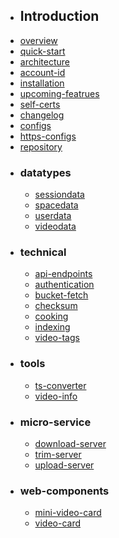- ## Introduction
- [overview](docs/overview.md)
- [quick-start](docs/quick-start.md)
- [architecture](docs/architecture.md)
- [account-id](docs/account-id.md)
- [installation](docs/installation.md)
- [upcoming-featrues](docs/upcoming-featrues.md)
- [self-certs](docs/self-certs.md)
- [changelog](docs/changelog.md)
- [configs](docs/configs.md)
- [https-configs](docs/https-configs.md)
- [repository](docs/repository.md)
- ### datatypes
  - [sessiondata](docs/datatypes/sessiondata.md)
  - [spacedata](docs/datatypes/spacedata.md)
  - [userdata](docs/datatypes/userdata.md)
  - [videodata](docs/datatypes/videodata.md)
- ### technical
  - [api-endpoints](docs/technical/api-endpoints.md)
  - [authentication](docs/technical/authentication.md)
  - [bucket-fetch](docs/technical/bucket-fetch.md)
  - [checksum](docs/technical/checksum.md)
  - [cooking](docs/technical/cooking.md)
  - [indexing](docs/technical/indexing.md)
  - [video-tags](docs/technical/video-tags.md)
- ### tools
  - [ts-converter](docs/tools/ts-converter.md)
  - [video-info](docs/tools/video-info.md)
- ### micro-service
  - [download-server](docs/micro-service/download-server.md)
  - [trim-server](docs/micro-service/trim-server.md)
  - [upload-server](docs/micro-service/upload-server.md)
- ### web-components
  - [mini-video-card](docs/web-components/mini-video-card.md)
  - [video-card](docs/web-components/video-card.md)
